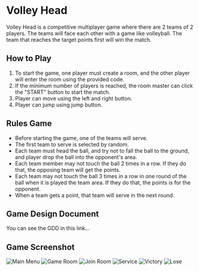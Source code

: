 # Volley Head
Volley Head is a competitive multiplayer game where there are 2 teams of 2 players. The teams will face each other with a game like volleyball. The team that reaches the target points first will win the match.

## How to Play
1. To start the game, one player must create a room, and the other player will enter the room using the provided code.
2. If the minimum number of players is reached, the room master can click the "START" button to start the match.
3. Player can move using the left and right button.
4. Player can jump using jump button.

## Rules Game
- Before starting the game, one of the teams will serve.
- The first team to serve is selected by random.
- Each team must head the ball, and try not to fall the ball to the ground, and player drop the ball into the opponent's area.
- Each team member may not touch the ball 2 times in a row. If they do that, the opposing team will get the points.
- Each team may not touch the ball 3 times in a row in one round of the ball when it is played the team area. If they do that, the points is for the opponent.
- When a team gets a point, that team will serve in the next round.

## Game Design Document
You can see the GDD in this link...

## Game Screenshot
![Main Menu](https://i.imgur.com/OyNySqK.jpg)
![Game Room](https://i.imgur.com/Uf8pZJy.jpg)
![Join Room](https://i.imgur.com/dg8rqkx.jpg)
![Service](https://i.imgur.com/uaYLCCP.jpg)
![Victory](https://i.imgur.com/nKarmFs.jpg)
![Lose](https://i.imgur.com/iA10B7c.jpg)
